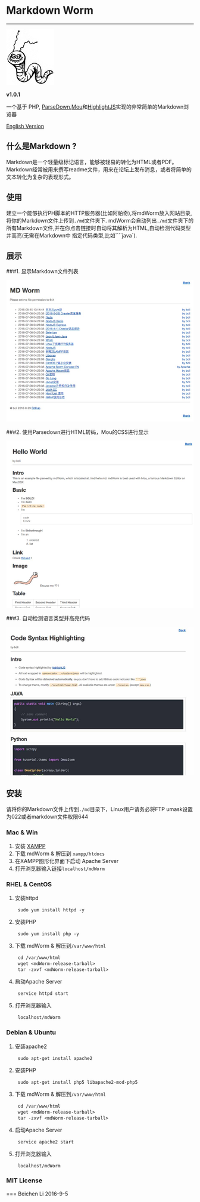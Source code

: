 # Markdown Worm #

---
![logo](res/img/logo.jpg)

__v1.0.1__

一个基于 PHP, [ParseDown](http://parsedown.org),[Mou](http://25.io/mou/)和[HighlightJS](https://highlightjs.org/)实现的非常简单的Markdown浏览器  

[English Version](README.md)

## 什么是Markdown ?

Markdown是一个轻量级标记语言，能够被轻易的转化为HTML或者PDF。Markdown经常被用来撰写readme文件，用来在论坛上发布消息，或者将简单的文本转化为复杂的表现形式。

## 使用

建立一个能够执行PH脚本的HTTP服务器(比如阿帕奇),将mdWorm放入网站目录,将你的Markdown文件上传到`./md`文件夹下.
mdWorm会自动列出`./md`文件夹下的所有Markdown文件,并在你点击链接时自动将其解析为HTML,自动检测代码类型并高亮(无需在Markdown中
指定代码类型,比如````java`).

## 展示
###1. 显示Markdown文件列表

![logo](res/img/showcase_1.jpg)

###2. 使用Parsedown进行HTML转码，Mou的CSS进行显示

![logo](res/img/showcase_2.jpg)

###3. 自动检测语言类型并高亮代码

![logo](res/img/showcase_3.jpg)

## 安装
请将你的Markdown文件上传到`./md`目录下，Linux用户请务必将FTP umask设置为022或者markdown文件权限644

### Mac & Win

1. 安装 [XAMPP](https://www.apachefriends.org/index.html)
2. 下载 mdWorm & 解压到 `xampp/htdocs`
3. 在XAMPP图形化界面下启动 Apache Server
4. 打开浏览器输入链接`localhost/mdWorm`


### RHEL & CentOS

1. 安装httpd

		sudo yum install httpd -y

2. 安装PHP

		sudo yum install php -y

3. 下载 mdWorm & 解压到`/var/www/html`

		cd /var/www/html
		wget <mdWorm-release-tarball>
		tar -zxvf <mdWorm-release-tarball>

4. 启动Apache Server

		service httpd start

5. 打开浏览器输入

		localhost/mdWorm

### Debian & Ubuntu
1. 安装apache2

		sudo apt-get install apache2

2. 安装PHP

		sudo apt-get install php5 libapache2-mod-php5

3. 下载 mdWorm & 解压到`/var/www/html`

		cd /var/www/html
		wget <mdWorm-release-tarball>
		tar -zxvf <mdWorm-release-tarball>

4. 启动Apache Server

		service apache2 start

5. 打开浏览器输入

		localhost/mdWorm


### MIT License

===
Beichen Li 2016-9-5
